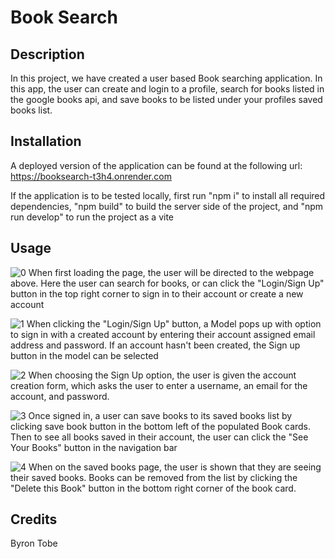 # Book Search

## Description

In this project, we have created a user based Book searching application. In this app, the user can create and login to a profile, search for books listed in the google books api, and save books to be listed under your profiles saved books list.

## Installation

A deployed version of the application can be found at the following url: https://booksearch-t3h4.onrender.com

If the application is to be tested locally, first run "npm i" to install all required dependencies, "npm build" to build the server side of the project, and "npm run develop" to run the project as a vite

## Usage

![0](assets/0.PNG)
When first loading the page, the user will be directed to the webpage above. Here the user can search for books, or can click the "Login/Sign Up" button in the top right corner to sign in to their account or create a new account

![1](assets/1.PNG)
When clicking the "Login/Sign Up" button, a Model pops up with option to sign in with a created account by entering their account assigned email address and password. If an account hasn't been created, the Sign up button in the model can be selected

![2](assets/2.PNG)
When choosing the Sign Up option, the user is given the account creation form, which asks the user to enter a username, an email for the account, and password.

![3](assets/3.PNG)
Once signed in, a user can save books to its saved books list by clicking save book button in the bottom left of the populated Book cards. Then to see all books saved in their account, the user can click the "See Your Books" button in the navigation bar

![4](assets/4.PNG)
When on the saved books page, the user is shown that they are seeing their saved books. Books can be removed from the list by clicking the "Delete this Book" button in the bottom right corner of the book card.


## Credits

Byron Tobe